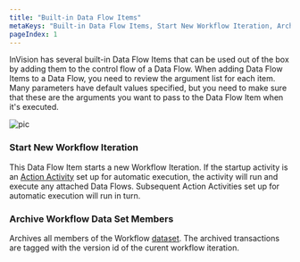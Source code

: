 ```yaml
---
title: "Built-in Data Flow Items"
metaKeys: "Built-in Data Flow Items, Start New Workflow Iteration, Archive Workflow Data Set Members "
pageIndex: 1
---
```


InVision has several built-in Data Flow Items that can be used out of the box by adding them to the control flow of a Data Flow. When adding Data Flow Items to a Data Flow, you need to review the argument list for each item.  
Many parameters have default values specified, but you need to make sure that these are the arguments you want to pass to the Data Flow Item when it's executed.
<br/>

![pic](https://profitbasedocs.blob.core.windows.net/images/DSIt2.png)
<br/>

### Start New Workflow Iteration

This Data Flow Item starts a new Workflow Iteration. If the startup activity is an [Action Activity](../workflow/processflow/activity.md) set up for automatic execution, the activity will run and execute any attached Data Flows. Subsequent Action Activities set up for automatic execution will run in turn.
<br/>

### Archive Workflow Data Set Members

Archives all members of the Workflow [dataset](../workflow/dataset.md). The archived transactions are tagged with the version id of the curent workflow iteration.

<br/>
